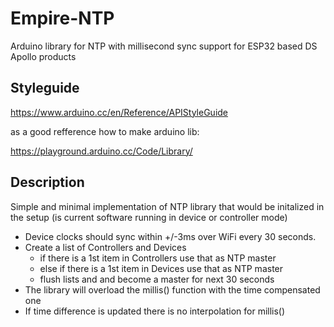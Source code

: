 # Empire-NTP
Arduino library for NTP with millisecond sync support
for ESP32 based DS Apollo products

## Styleguide
https://www.arduino.cc/en/Reference/APIStyleGuide

as a good refference how to make arduino lib:

https://playground.arduino.cc/Code/Library/

## Description
Simple and minimal implementation of NTP library that would be
initalized in the setup (is current software running in device or 
controller mode)
* Device clocks should sync within +/-3ms over WiFi every 30 seconds.
* Create a list of Controllers and Devices 
  * if there is a 1st item in Controllers use that as NTP master
  * else if there is a 1st item in Devices use that as NTP master
  * flush lists and and become a master for next 30 seconds
* The library will overload the millis() function with the time compensated one
* If time difference is updated there is no interpolation for millis()
